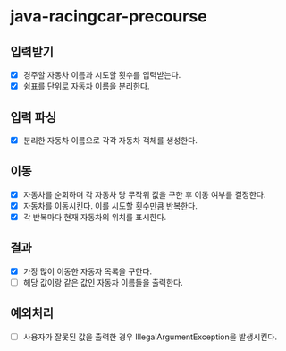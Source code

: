 # java-racingcar-precourse

## 입력받기
-[x] 경주할 자동차 이름과 시도할 횟수를 입력받는다.
-[x] 쉼표를 단위로 자동차 이름을 분리한다.

## 입력 파싱
-[x] 분리한 자동차 이름으로 각각 자동차 객체를 생성한다.

## 이동
-[x] 자동차를 순회하며 각 자동차 당 무작위 값을 구한 후 이동 여부를 결정한다.
-[x] 자동차를 이동시킨다. 이를 시도할 횟수만큼 반복한다.
-[x] 각 반복마다 현재 자동차의 위치를 표시한다.

## 결과
-[x] 가장 많이 이동한 자동자 목록을 구한다.
-[ ] 해당 값이랑 같은 값인 자동차 이름들을 출력한다.

## 예외처리
-[ ] 사용자가 잘못된 값을 출력한 경우 IllegalArgumentException을 발생시킨다.